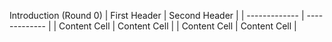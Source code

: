 Introduction (Round 0)
| First Header  | Second Header |
| ------------- | ------------- |
| Content Cell  | Content Cell  |
| Content Cell  | Content Cell  |
